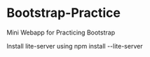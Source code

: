 # Bootstrap-Practice
Mini Webapp for Practicing Bootstrap

Install lite-server using npm install --lite-server

